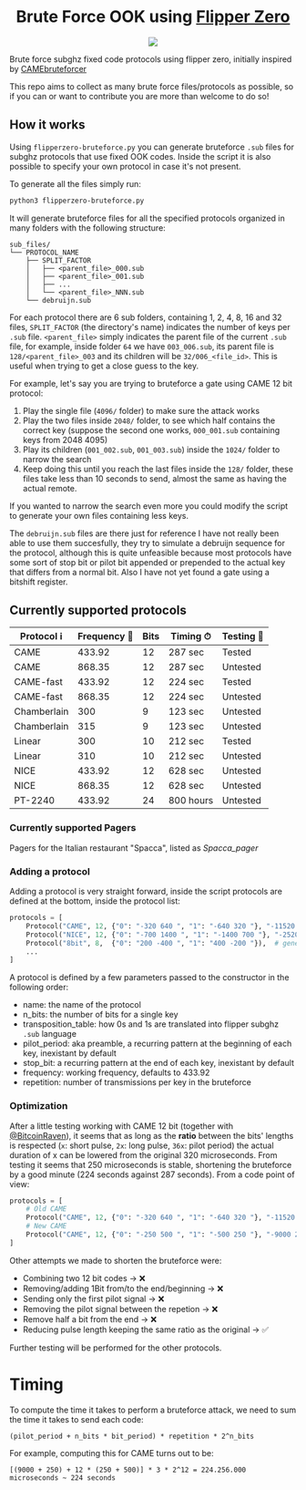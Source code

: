 <h1 align="center">
  Brute Force OOK using <a href="https://flipperzero.one">Flipper Zero</a>
</h1>

<p align="center">
  <img src="https://user-images.githubusercontent.com/29007647/182851959-afaa1367-9f4d-46c8-92af-aa5ff70fca64.png" />
</p>

Brute force subghz fixed code protocols using flipper zero, initially inspired by [CAMEbruteforcer](https://github.com/BitcoinRaven/CAMEbruteforcer)

This repo aims to collect as many brute force files/protocols as possible, so if you can or want to contribute you are more than welcome to do so!

## How it works

Using `flipperzero-bruteforce.py` you can generate bruteforce `.sub` files for subghz protocols that use fixed OOK codes. Inside the script it is also possible to specify your own protocol in case it's not present.

To generate all the files simply run:

```bash
python3 flipperzero-bruteforce.py
```

It will generate bruteforce files for all the specified protocols organized in many folders with the following structure:

```
sub_files/
└── PROTOCOL_NAME
    ├── SPLIT_FACTOR
    │   ├── <parent_file>_000.sub
    │   ├── <parent_file>_001.sub
    │   ├── ...
    │   └── <parent_file>_NNN.sub
    └── debruijn.sub
```

For each protocol there are 6 sub folders, containing 1, 2, 4, 8, 16 and 32 files, `SPLIT_FACTOR` (the directory's name) indicates the number of keys per `.sub` file. `<parent_file>` simply indicates the parent file of the current `.sub` file, for example, inside folder `64` we have `003_006.sub`, its parent file is `128/<parent_file>_003` and its children will be `32/006_<file_id>`. This is useful when trying to get a close guess to the key.

For example, let's say you are trying to bruteforce a gate using CAME 12 bit protocol:

1. Play the single file (`4096/` folder) to make sure the attack works
2. Play the two files inside `2048/` folder, to see which half contains the correct key (suppose the second one works, `000_001.sub` containing keys from 2048 4095)
3. Play its children (`001_002.sub`, `001_003.sub`) inside the `1024/` folder to narrow the search
4. Keep doing this until you reach the last files inside the `128/` folder, these files take less than 10 seconds to send, almost the same as having the actual remote.

If you wanted to narrow the search even more you could modify the script to generate your own files containing less keys.

The `debruijn.sub` files are there just for reference I have not really been able to use them succesfully, they try to simulate a debruijn sequence for the protocol, although this is quite unfeasible because most protocols have some sort of stop bit or pilot bit appended or prepended to the actual key that differs from a normal bit. Also I have not yet found a gate using a bitshift register.

## Currently supported protocols

| Protocol ℹ️  | Frequency 📡 | Bits | Timing ⏱  | Testing 🧪    |
|-------------|--------------|------|-----------|---------------|
| CAME        | 433.92       | 12   | 287 sec   | Tested        |
| CAME        | 868.35       | 12   | 287 sec   | Untested      |
| CAME-fast   | 433.92       | 12   | 224 sec   | Tested        |
| CAME-fast   | 868.35       | 12   | 224 sec   | Untested      |
| Chamberlain | 300          | 9    | 123 sec   | Untested      |
| Chamberlain | 315          | 9    | 123 sec   | Untested      |
| Linear      | 300          | 10   | 212 sec   | Tested        |
| Linear      | 310          | 10   | 212 sec   | Untested      |
| NICE        | 433.92       | 12   | 628 sec   | Untested      |
| NICE        | 868.35       | 12   | 628 sec   | Untested      |
| PT-2240     | 433.92       | 24   | 800 hours | Untested      |

### Currently supported Pagers

Pagers for the Italian restaurant "Spacca", listed as *Spacca_pager*

### Adding a protocol

Adding a protocol is very straight forward, inside the script protocols are defined at the bottom, inside the protocol list:

```python
protocols = [
    Protocol("CAME", 12, {"0": "-320 640 ", "1": "-640 320 "}, "-11520 320 "),
    Protocol("NICE", 12, {"0": "-700 1400 ", "1": "-1400 700 "}, "-25200 700 "),
    Protocol("8bit", 8,  {"0": "200 -400 ", "1": "400 -200 "}),  # generic 8 bit protocol
    ...
]
```

A protocol is defined by a few parameters passed to the constructor in the following order:

- name: the name of the protocol
- n_bits: the number of bits for a single key
- transposition_table: how 0s and 1s are translated into flipper subghz `.sub` language
- pilot_period: aka preamble, a recurring pattern at the beginning of each key, inexistant by default
- stop_bit: a recurring pattern at the end of each key, inexistant by default
- frequency: working frequency, defaults to 433.92
- repetition: number of transmissions per key in the bruteforce

### Optimization

After a little testing working with CAME 12 bit (together with [@BitcoinRaven](https://github.com/BitcoinRaven)), it seems that as long as the **ratio** between the bits' lengths is respected (`x`: short pulse, `2x`: long pulse, `36x`: pilot period) the actual duration of x can be lowered from the original 320 microseconds. From testing it seems that 250 microseconds is stable, shortening the bruteforce by a good minute (224 seconds against 287 seconds). From a code point of view:

```python
protocols = [
    # Old CAME
    Protocol("CAME", 12, {"0": "-320 640 ", "1": "-640 320 "}, "-11520 320 "),
    # New CAME
    Protocol("CAME", 12, {"0": "-250 500 ", "1": "-500 250 "}, "-9000 250 "),
]
```

Other attempts we made to shorten the bruteforce were:

- Combining two 12 bit codes &rarr; ❌
- Removing/adding 1Bit from/to the end/beginning &rarr; ❌
- Sending only the first pilot signal &rarr; ❌
- Removing the pilot signal between the repetion &rarr; ❌
- Remove half a bit from the end &rarr; ❌
- Reducing pulse length keeping the same ratio as the original &rarr; ✅

Further testing will be performed for the other protocols.

# Timing

To compute the time it takes to perform a bruteforce attack, we need to sum the time it takes to send each code:

```
(pilot_period + n_bits * bit_period) * repetition * 2^n_bits
```

For example, computing this for CAME turns out to be:

```
[(9000 + 250) + 12 * (250 + 500)] * 3 * 2^12 = 224.256.000 microseconds ~ 224 seconds
```
